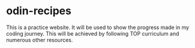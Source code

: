 # odin-recipes

This is a practice website. It will be used to show the progress made in my coding journey.
This will be achieved by following TOP curriculum and numerous other resources.
